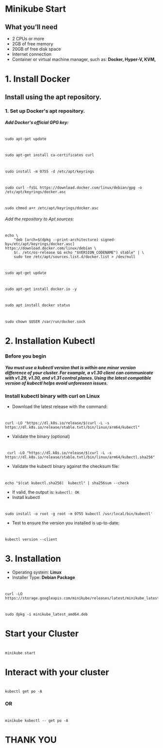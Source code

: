 
# Minikube Start
## What you’ll need
* 2 CPUs or more
* 2GB of free memory
* 20GB of free disk space
* Internet connection
* Container or virtual machine manager, such as: **Docker, Hyper-V, KVM,**

# 1. Install Docker 
## Install using the apt repository.
### 1. Set up Docker's apt repository.
##### Add Docker's official GPG key:
#
    sudo apt-get update
#
    sudo apt-get install ca-certificates curl
# 
    sudo install -m 0755 -d /etc/apt/keyrings
# 
    sudo curl -fsSL https://download.docker.com/linux/debian/gpg -o /etc/apt/keyrings/docker.asc
#
    sudo chmod a+r /etc/apt/keyrings/docker.asc

###### Add the repository to Apt sources:
#
    echo \
        "deb [arch=$(dpkg --print-architecture) signed-by=/etc/apt/keyrings/docker.asc] https://download.docker.com/linux/debian \
        $(. /etc/os-release && echo "$VERSION_CODENAME") stable" | \
        sudo tee /etc/apt/sources.list.d/docker.list > /dev/null
# 
    sudo apt-get update
# 
    sudo apt-get install docker.io -y
# 
    sudo apt install docker status
# 
    sudo chown $USER /var/run/docker.sock

# 2. Installation Kubectl 
### Before you begin
##### You must use a kubectl version that is within one minor version difference of your cluster. For example, a v1.30 client can communicate with v1.29, v1.30, and v1.31 control planes. Using the latest compatible version of kubectl helps avoid unforeseen issues.
### Install kubectl binary with curl on Linux
* Download the latest release with the command:
#
    curl -LO "https://dl.k8s.io/release/$(curl -L -s https://dl.k8s.io/release/stable.txt)/bin/linux/arm64/kubectl"

* Validate the binary (optional)
# 
     curl -LO "https://dl.k8s.io/release/$(curl -L -s https://dl.k8s.io/release/stable.txt)/bin/linux/arm64/kubectl.sha256"
* Validate the kubectl binary against the checksum file:
#
    echo "$(cat kubectl.sha256)  kubectl" | sha256sum --check
* If valid, the output is:
``
kubectl: OK
``
* Install kubectl
# 
    sudo install -o root -g root -m 0755 kubectl /usr/local/bin/kubectl'
* Test to ensure the version you installed is up-to-date:
#
    kubectl version --client
# 3. Installation
* Operating system: **Linux**
* Installer Type: **Debian Package**
#
    curl -LO https://storage.googleapis.com/minikube/releases/latest/minikube_latest_amd64.deb
#
    sudo dpkg -i minikube_latest_amd64.deb
# Start your Cluster
#
    minikube start
# Interact with your cluster
#
    kubectl get po -A
### OR
#
    minikube kubectl -- get po -A
# THANK YOU 